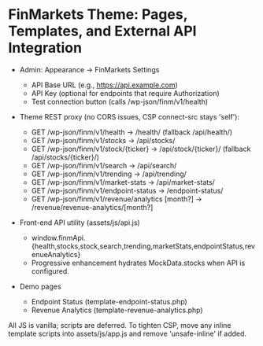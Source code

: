 # FinMarkets Theme: Pages, Templates, and External API Integration

- Admin: Appearance → FinMarkets Settings
  - API Base URL (e.g., https://api.example.com)
  - API Key (optional for endpoints that require Authorization)
  - Test connection button (calls /wp-json/finm/v1/health)

- Theme REST proxy (no CORS issues, CSP connect-src stays 'self'):
  - GET /wp-json/finm/v1/health → /health/ (fallback /api/health/)
  - GET /wp-json/finm/v1/stocks → /api/stocks/
  - GET /wp-json/finm/v1/stock/{ticker} → /api/stock/{ticker}/ (fallback /api/stocks/{ticker}/)
  - GET /wp-json/finm/v1/search → /api/search/
  - GET /wp-json/finm/v1/trending → /api/trending/
  - GET /wp-json/finm/v1/market-stats → /api/market-stats/
  - GET /wp-json/finm/v1/endpoint-status → /endpoint-status/
  - GET /wp-json/finm/v1/revenue/analytics [month?] → /revenue/revenue-analytics/[month?]

- Front-end API utility (assets/js/api.js)
  - window.finmApi.{health,stocks,stock,search,trending,marketStats,endpointStatus,revenueAnalytics}
  - Progressive enhancement hydrates MockData.stocks when API is configured.

- Demo pages
  - Endpoint Status (template-endpoint-status.php)
  - Revenue Analytics (template-revenue-analytics.php)

All JS is vanilla; scripts are deferred. To tighten CSP, move any inline template scripts into assets/js/app.js and remove 'unsafe-inline' if added.